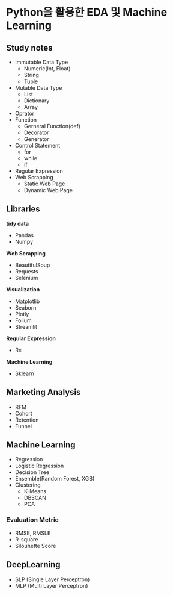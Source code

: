 # Python을 활용한 EDA 및 Machine Learning

## Study notes
- Immutable Data Type
  - Numeric(Int, Float)
  - String
  - Tuple
- Mutable Data Type
  - List
  - Dictionary
  - Array
- Oprator
- Function
  - Gerneral Function(def)
  - Decorator
  - Generator
- Control Statement
  - for
  - while
  - if
- Regular Expression
- Web Scrapping
  - Static Web Page
  - Dynamic Web Page

## Libraries
**tidy data**
- Pandas
- Numpy

**Web Scrapping**
- BeautifulSoup
- Requests
- Selenium
  
**Visualization**
- Matplotlib
- Seaborn
- Plotly
- Folium
- Streamlit

**Regular Expression**
- Re

**Machine Learning**
- Sklearn

## Marketing Analysis
- RFM
- Cohort
- Retention
- Funnel

## Machine Learning
- Regression
- Logistic Regression
- Decision Tree
- Ensemble(Random Forest, XGB)
- Clustering
  - K-Means
  - DBSCAN
  - PCA

### Evaluation Metric
  - RMSE, RMSLE
  - R-square
  - Silouhette Score

## DeepLearning
- SLP (Single Layer Perceptron)
- MLP (Multi Layer Perceptron)
